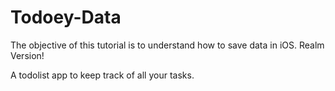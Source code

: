 # Todoey-Data

The objective of this tutorial is to understand how to save data in iOS. Realm Version!


A todolist app to keep track of all your tasks.



